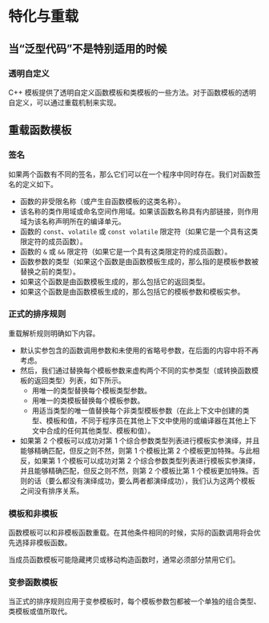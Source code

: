 # 特化与重载

## 当“泛型代码”不是特别适用的时候

### 透明自定义

C++ 模板提供了透明自定义函数模板和类模板的一些方法。对于函数模板的透明自定义，可以通过重载机制来实现。

## 重载函数模板

### 签名

如果两个函数有不同的签名，那么它们可以在一个程序中同时存在。我们对函数签名的定义如下。

- 函数的非受限名称（或产生自函数模板的这类名称）。
- 该名称的类作用域或命名空间作用域。如果该函数名称具有内部链接，则作用域为该名称声明所在的编译单元。
- 函数的 `const`、`volatile` 或 `const volatile` 限定符（如果它是一个具有这类限定符的成员函数）。
- 函数的 `&` 或 `&&` 限定符（如果它是一个具有这类限定符的成员函数）。
- 函数参数的类型（如果这个函数是由函数模板生成的，那么指的是模板参数被替换之前的类型）。
- 如果这个函数是由函数模板生成的，那么包括它的返回类型。
- 如果这个函数是由函数模板生成的，那么包括它的模板参数和模板实参。

### 正式的排序规则

重载解析规则明确如下内容。

- 默认实参包含的函数调用参数和未使用的省略号参数，在后面的内容中将不再考虑。
- 然后，我们通过替换每个模板参数来虚构两个不同的实参类型（或转换函数模板的返回类型）列表，如下所示。
    - 用唯一的类型替换每个模板类型参数。
    - 用唯一的类模板替换每个模板参数。
    - 用适当类型的唯一值替换每个非类型模板参数（在此上下文中创建的类型、模板和值，不同于程序员在其他上下文中使用的或编译器在其他上下文中合成的任何其他类型、模板和值）。
- 如果第 2 个模板可以成功对第 1 个综合参数类型列表进行模板实参演绎，并且能够精确匹配，但反之则不然，则第 1 个模板比第 2 个模板更加特殊。与此相反，如果第 1 个模板可以成功对第 2 个综合参数类型列表进行模板实参演绎，并且能够精确匹配，但反之则不然，则第 2 个模板比第 1 个模板更加特殊。否则的话（要么都没有演绎成功，要么两者都演绎成功），我们认为这两个模板之间没有排序关系。

### 模板和非模板

函数模板可以和非模板函数重载。在其他条件相同的时候，实际的函数调用将会优先选择非模板函数。

当成员函数模板可能隐藏拷贝或移动构造函数时，通常必须部分禁用它们。

### 变参函数模板

当正式的排序规则应用于变参模板时，每个模板参数包都被一个单独的组合类型、类模板或值所取代。
